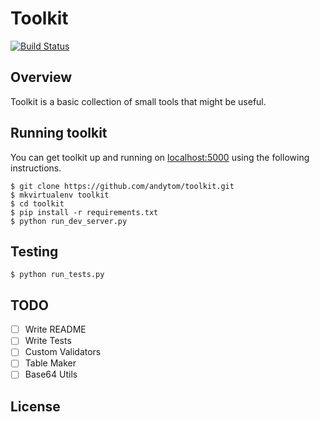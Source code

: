 # Toolkit

[![Build Status](https://travis-ci.org/andytom/toolkit.svg?branch=master)](https://travis-ci.org/andytom/toolkit)

## Overview

Toolkit is a basic collection of small tools that might be useful.

## Running toolkit

You can get toolkit up and running on [localhost:5000](http://localhost:5000/)
using the following instructions.

~~~
$ git clone https://github.com/andytom/toolkit.git
$ mkvirtualenv toolkit
$ cd toolkit
$ pip install -r requirements.txt
$ python run_dev_server.py
~~~


## Testing

~~~
$ python run_tests.py
~~~


## TODO
- [ ] Write README
- [ ] Write Tests
- [ ] Custom Validators
 - [ ] Table Maker
 - [ ] Base64 Utils

## License
